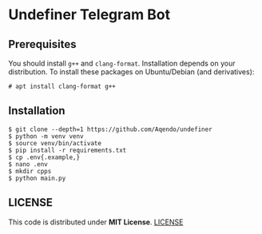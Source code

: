 Undefiner Telegram Bot
=== 

## Prerequisites

You should install `g++` and `clang-format`. Installation depends on your distribution.
To install these packages on Ubuntu/Debian (and derivatives):
```console
# apt install clang-format g++
```

## Installation

```console
$ git clone --depth=1 https://github.com/Aqendo/undefiner
$ python -m venv venv
$ source venv/bin/activate
$ pip install -r requirements.txt
$ cp .env{.example,}
$ nano .env
$ mkdir cpps
$ python main.py
```

## LICENSE

This code is distributed under **MIT License**. [LICENSE](/LICENSE)
